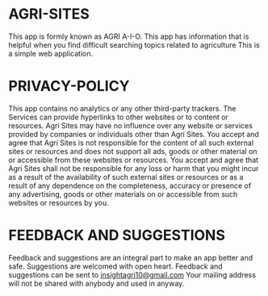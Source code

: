 # AGRI-SITES
This app is formly known as AGRI A-I-O. This app has information that is helpful when you find difficult searching topics related to agriculture
This is a simple web application.

# PRIVACY-POLICY
This app contains no analytics or any other third-party trackers.
The Services can provide hyperlinks to other websites or to content or resources. Agri Sites may have no influence over any website or services provided by companies or individuals other than Agri Sites.
You accept and agree that Agri Sites is not responsible for the content of all such external sites or resources and does not support all ads, goods or other material on or accessible from these websites or resources.
You accept and agree that Agri Sites shall not be responsible for any loss or harm that you might incur as a result of the availability of such external sites or resources or as a result of any dependence on the completeness, accuracy or presence of any advertising, goods or other materials on or accessible from such websites or resources by you.

# FEEDBACK AND SUGGESTIONS
Feedback and suggestions are an integral part to make an app better and safe. Suggestions are welcomed with open heart. Feedback and suggestions can be sent to insightagri10@gmail.com 
Your mailing address will not be shared with anybody and used in anyway.
